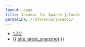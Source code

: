 ```yaml
---
layout: page
title: Javadoc for Apache jclouds
permalink: /reference/javadoc/
---
```


* [1.7.2](/reference/javadoc/1.7.2/)
* [{{ site.latest_snapshot }}](/reference/javadoc/HEAD/)
